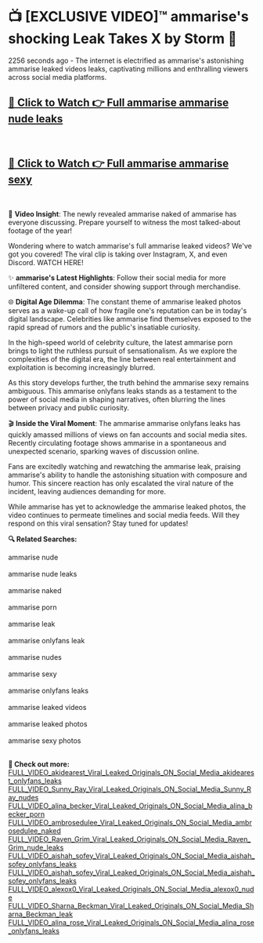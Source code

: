 # 📺 [EXCLUSIVE VIDEO]™ ammarise's shocking Leak Takes X by Storm 🚀

2256 seconds ago - The internet is electrified as ammarise's astonishing ammarise leaked videos leaks, captivating millions and enthralling viewers across social media platforms.

<h2><a href="https://github-6l9.pages.dev/link1">🔗 Click to Watch 👉 Full ammarise ammarise nude leaks</a></h2><br>
<h2><a href="https://github-6l9.pages.dev/link2">🔗 Click to Watch 👉 Full ammarise ammarise sexy</a></h2><br>

🎥 **Video Insight**: The newly revealed ammarise naked of ammarise has everyone discussing. Prepare yourself to witness the most talked-about footage of the year!

Wondering where to watch ammarise's full ammarise leaked videos? We've got you covered! The viral clip is taking over Instagram, X, and even Discord. WATCH HERE!

✨ **ammarise's Latest Highlights**: Follow their social media for more unfiltered content, and consider showing support through merchandise.

🌐 **Digital Age Dilemma**: The constant theme of ammarise leaked photos serves as a wake-up call of how fragile one's reputation can be in today's digital landscape. Celebrities like ammarise find themselves exposed to the rapid spread of rumors and the public's insatiable curiosity.

In the high-speed world of celebrity culture, the latest ammarise porn brings to light the ruthless pursuit of sensationalism. As we explore the complexities of the digital era, the line between real entertainment and exploitation is becoming increasingly blurred.

As this story develops further, the truth behind the ammarise sexy remains ambiguous. This ammarise onlyfans leaks stands as a testament to the power of social media in shaping narratives, often blurring the lines between privacy and public curiosity.

🎬 **Inside the Viral Moment**: The ammarise ammarise onlyfans leaks has quickly amassed millions of views on fan accounts and social media sites. Recently circulating footage shows ammarise in a spontaneous and unexpected scenario, sparking waves of discussion online.

Fans are excitedly watching and rewatching the ammarise leak, praising ammarise's ability to handle the astonishing situation with composure and humor. This sincere reaction has only escalated the viral nature of the incident, leaving audiences demanding for more.

While ammarise has yet to acknowledge the ammarise leaked photos, the video continues to permeate timelines and social media feeds. Will they respond on this viral sensation? Stay tuned for updates!

<strong>🔍 Related Searches:</strong>

ammarise nude
<br><br>
ammarise nude leaks
<br><br>
ammarise naked
<br><br>
ammarise porn
<br><br>
ammarise leak
<br><br>
ammarise onlyfans leak
<br><br>
ammarise nudes
<br><br>
ammarise sexy
<br><br>
ammarise onlyfans leaks
<br><br>
ammarise leaked videos
<br><br>
ammarise leaked photos
<br><br>
ammarise sexy photos
<br><br>



<strong>🔗 Check out more:</strong><br>
<a href="./FULL_VIDEO_akidearest_Viral_Leaked_Originals_ON_Social_Media_akidearest_onlyfans_leaks.md">FULL_VIDEO_akidearest_Viral_Leaked_Originals_ON_Social_Media_akidearest_onlyfans_leaks</a><br>
<a href="./FULL_VIDEO_Sunny_Ray_Viral_Leaked_Originals_ON_Social_Media_Sunny_Ray_nudes.md">FULL_VIDEO_Sunny_Ray_Viral_Leaked_Originals_ON_Social_Media_Sunny_Ray_nudes</a><br>
<a href="./FULL_VIDEO_alina_becker_Viral_Leaked_Originals_ON_Social_Media_alina_becker_porn.md">FULL_VIDEO_alina_becker_Viral_Leaked_Originals_ON_Social_Media_alina_becker_porn</a><br>
<a href="./FULL_VIDEO_ambrosedulee_Viral_Leaked_Originals_ON_Social_Media_ambrosedulee_naked.md">FULL_VIDEO_ambrosedulee_Viral_Leaked_Originals_ON_Social_Media_ambrosedulee_naked</a><br>
<a href="./FULL_VIDEO_Raven_Grim_Viral_Leaked_Originals_ON_Social_Media_Raven_Grim_nude_leaks.md">FULL_VIDEO_Raven_Grim_Viral_Leaked_Originals_ON_Social_Media_Raven_Grim_nude_leaks</a><br>
<a href="./FULL_VIDEO_aishah_sofey_Viral_Leaked_Originals_ON_Social_Media_aishah_sofey_onlyfans_leaks.md">FULL_VIDEO_aishah_sofey_Viral_Leaked_Originals_ON_Social_Media_aishah_sofey_onlyfans_leaks</a><br>
<a href="./FULL_VIDEO_aishah_sofey_Viral_Leaked_Originals_ON_Social_Media_aishah_sofey_onlyfans_leaks.md">FULL_VIDEO_aishah_sofey_Viral_Leaked_Originals_ON_Social_Media_aishah_sofey_onlyfans_leaks</a><br>
<a href="./FULL_VIDEO_alexox0_Viral_Leaked_Originals_ON_Social_Media_alexox0_nude.md">FULL_VIDEO_alexox0_Viral_Leaked_Originals_ON_Social_Media_alexox0_nude</a><br>
<a href="./FULL_VIDEO_Sharna_Beckman_Viral_Leaked_Originals_ON_Social_Media_Sharna_Beckman_leak.md">FULL_VIDEO_Sharna_Beckman_Viral_Leaked_Originals_ON_Social_Media_Sharna_Beckman_leak</a><br>
<a href="./FULL_VIDEO_alina_rose_Viral_Leaked_Originals_ON_Social_Media_alina_rose_onlyfans_leaks.md">FULL_VIDEO_alina_rose_Viral_Leaked_Originals_ON_Social_Media_alina_rose_onlyfans_leaks</a><br>

